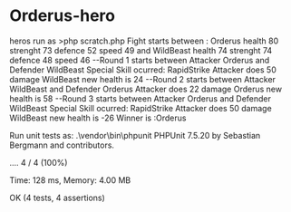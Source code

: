 # Orderus-hero
heros
run as >php scratch.php
Fight starts between :
Orderus health 80 strenght 73 defence 52 speed 49 and
WildBeast health 74 strenght 74 defence 48 speed 46
--Round 1 starts between Attacker Orderus and  Defender WildBeast
Special Skill ocurred: RapidStrike
Attacker does 50 damage
WildBeast new health is  24
--Round 2 starts between Attacker WildBeast and  Defender Orderus
Attacker does 22 damage
Orderus new health is  58
--Round 3 starts between Attacker Orderus and  Defender WildBeast
Special Skill ocurred: RapidStrike
Attacker does 50 damage
WildBeast new health is  -26
Winner is :Orderus

Run unit tests as: .\vendor\bin\phpunit
PHPUnit 7.5.20 by Sebastian Bergmann and contributors.

....                                                                4 / 4 (100%)

Time: 128 ms, Memory: 4.00 MB

OK (4 tests, 4 assertions)


